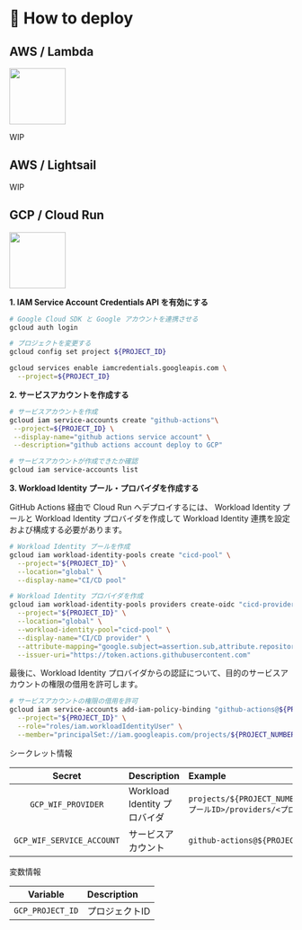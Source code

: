 # 🚀 How to deploy
## AWS / Lambda
<img src="https://d2908q01vomqb2.cloudfront.net/1b6453892473a467d07372d45eb05abc2031647a/2023/02/23/lambda_service.png" height="100">

WIP


## AWS / Lightsail
WIP


## GCP / Cloud Run

<img src="https://storage.googleapis.com/gweb-cloudblog-publish/images/Cloud_Run.max-2600x2600.jpg" height="100">

**1. IAM Service Account Credentials API を有効にする**
```bash
# Google Cloud SDK と Google アカウントを連携させる
gcloud auth login

# プロジェクトを変更する
gcloud config set project ${PROJECT_ID}

gcloud services enable iamcredentials.googleapis.com \
  --project=${PROJECT_ID}
```

**2. サービスアカウントを作成する**
```bash
# サービスアカウントを作成
gcloud iam service-accounts create "github-actions"\
 --project=${PROJECT_ID} \
 --display-name="github actions service account" \
 --description="github actions account deploy to GCP"

# サービスアカウントが作成できたか確認
gcloud iam service-accounts list
```

**3. Workload Identity プール・プロバイダを作成する**

GitHub Actions 経由で Cloud Run へデプロイするには、 Workload Identity プールと Workload Identity プロバイダを作成して Workload Identity 連携を設定および構成する必要があります。
```bash
# Workload Identity プールを作成
gcloud iam workload-identity-pools create "cicd-pool" \
  --project="${PROJECT_ID}" \
  --location="global" \
  --display-name="CI/CD pool"

# Workload Identity プロバイダを作成
gcloud iam workload-identity-pools providers create-oidc "cicd-provider" \
  --project="${PROJECT_ID}" \
  --location="global" \
  --workload-identity-pool="cicd-pool" \
  --display-name="CI/CD provider" \
  --attribute-mapping="google.subject=assertion.sub,attribute.repository=assertion.repository,attribute.actor=assertion.actor" \
  --issuer-uri="https://token.actions.githubusercontent.com"
```

最後に、Workload Identity プロバイダからの認証について、目的のサービスアカウントの権限の借用を許可します。
```bash
# サービスアカウントの権限の借用を許可
gcloud iam service-accounts add-iam-policy-binding "github-actions@${PROJECT_ID}.iam.gserviceaccount.com" \
  --project="${PROJECT_ID}" \
  --role="roles/iam.workloadIdentityUser" \
  --member="principalSet://iam.googleapis.com/projects/${PROJECT_NUMBER}/locations/global/workloadIdentityPools/cicd-pool/attribute.repository/gtaiyou24/clean-architecture"
```

シークレット情報

| Secret | Description | Example |
|:------:|:------------|:--------|
| `GCP_WIF_PROVIDER` | Workload Identity プロバイダ | `projects/${PROJECT_NUMBER}/locations/global/workloadIdentityPools/<プールID>/providers/<プロバイダID>` |
| `GCP_WIF_SERVICE_ACCOUNT` | サービスアカウント | `github-actions@${PROJECT_ID}.iam.gserviceaccount.com` |

変数情報

| Variable | Description |
|:--------:|:------------|
| `GCP_PROJECT_ID` | プロジェクトID |
